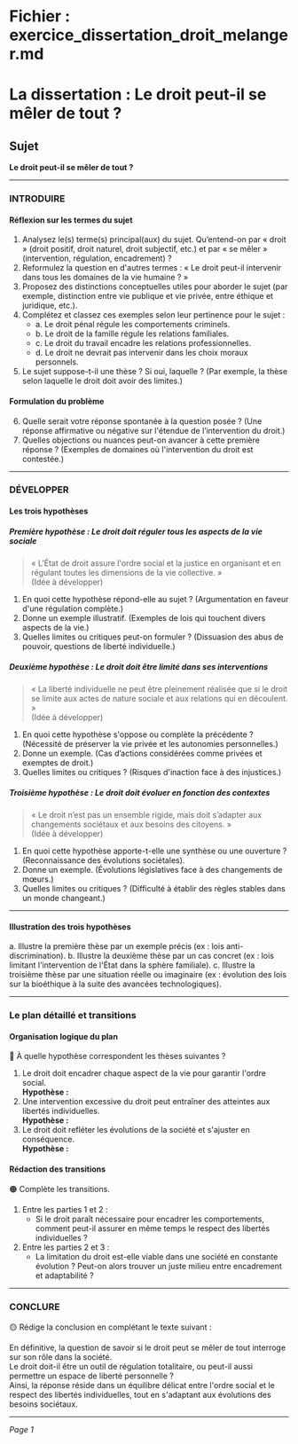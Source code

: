 # Fichier : exercice_dissertation_droit_melanger.md

# La dissertation : Le droit peut-il se mêler de tout ?

## Sujet
**Le droit peut-il se mêler de tout ?**

---

### INTRODUIRE

#### Réflexion sur les termes du sujet

1. Analysez le(s) terme(s) principal(aux) du sujet. Qu’entend-on par « droit » (droit positif, droit naturel, droit subjectif, etc.) et par « se mêler » (intervention, régulation, encadrement) ?
2. Reformulez la question en d'autres termes : « Le droit peut-il intervenir dans tous les domaines de la vie humaine ? »
3. Proposez des distinctions conceptuelles utiles pour aborder le sujet (par exemple, distinction entre vie publique et vie privée, entre éthique et juridique, etc.).
4. Complétez et classez ces exemples selon leur pertinence pour le sujet : 
   - a. Le droit pénal régule les comportements criminels.
   - b. Le droit de la famille régule les relations familiales.
   - c. Le droit du travail encadre les relations professionnelles.
   - d. Le droit ne devrait pas intervenir dans les choix moraux personnels.
5. Le sujet suppose-t-il une thèse ? Si oui, laquelle ? (Par exemple, la thèse selon laquelle le droit doit avoir des limites.)

#### Formulation du problème

6. Quelle serait votre réponse spontanée à la question posée ? (Une réponse affirmative ou négative sur l'étendue de l’intervention du droit.)
7. Quelles objections ou nuances peut-on avancer à cette première réponse ? (Exemples de domaines où l'intervention du droit est contestée.)

---

### DÉVELOPPER

#### Les trois hypothèses

##### Première hypothèse : Le droit doit réguler tous les aspects de la vie sociale

> « L'État de droit assure l'ordre social et la justice en organisant et en régulant toutes les dimensions de la vie collective. »  
> (Idée à développer)

1. En quoi cette hypothèse répond-elle au sujet ? (Argumentation en faveur d'une régulation complète.)
2. Donne un exemple illustratif. (Exemples de lois qui touchent divers aspects de la vie.)
3. Quelles limites ou critiques peut-on formuler ? (Dissuasion des abus de pouvoir, questions de liberté individuelle.)

##### Deuxième hypothèse : Le droit doit être limité dans ses interventions

> « La liberté individuelle ne peut être pleinement réalisée que si le droit se limite aux actes de nature sociale et aux relations qui en découlent. »  
> (Idée à développer)

1. En quoi cette hypothèse s'oppose ou complète la précédente ? (Nécessité de préserver la vie privée et les autonomies personnelles.)
2. Donne un exemple. (Cas d’actions considérées comme privées et exemptes de droit.)
3. Quelles limites ou critiques ? (Risques d'inaction face à des injustices.)

##### Troisième hypothèse : Le droit doit évoluer en fonction des contextes

> « Le droit n’est pas un ensemble rigide, mais doit s’adapter aux changements sociétaux et aux besoins des citoyens. »  
> (Idée à développer)

1. En quoi cette hypothèse apporte-t-elle une synthèse ou une ouverture ? (Reconnaissance des évolutions sociétales).
2. Donne un exemple. (Évolutions législatives face à des changements de mœurs.)
3. Quelles limites ou critiques ? (Difficulté à établir des règles stables dans un monde changeant.)

---

#### Illustration des trois hypothèses

a. Illustre la première thèse par un exemple précis (ex : lois anti-discrimination).
b. Illustre la deuxième thèse par un cas concret (ex : lois limitant l'intervention de l'État dans la sphère familiale).
c. Illustre la troisième thèse par une situation réelle ou imaginaire (ex : évolution des lois sur la bioéthique à la suite des avancées technologiques).

---

### Le plan détaillé et transitions

#### Organisation logique du plan

🔴 À quelle hypothèse correspondent les thèses suivantes ?

1. Le droit doit encadrer chaque aspect de la vie pour garantir l'ordre social.  
   **Hypothèse :**
2. Une intervention excessive du droit peut entraîner des atteintes aux libertés individuelles.  
   **Hypothèse :**
3. Le droit doit refléter les évolutions de la société et s'ajuster en conséquence.  
   **Hypothèse :**

#### Rédaction des transitions

🟠 Complète les transitions.

1. Entre les parties 1 et 2 :  
   - Si le droit paraît nécessaire pour encadrer les comportements, comment peut-il assurer en même temps le respect des libertés individuelles ?
2. Entre les parties 2 et 3 :  
   - La limitation du droit est-elle viable dans une société en constante évolution ? Peut-on alors trouver un juste milieu entre encadrement et adaptabilité ?

---

### CONCLURE

🟡 Rédige la conclusion en complétant le texte suivant :

En définitive, la question de savoir si le droit peut se mêler de tout interroge sur son rôle dans la société.  
Le droit doit-il être un outil de régulation totalitaire, ou peut-il aussi permettre un espace de liberté personnelle ?  
Ainsi, la réponse réside dans un équilibre délicat entre l'ordre social et le respect des libertés individuelles, tout en s'adaptant aux évolutions des besoins sociétaux.

--- 

*Page 1*